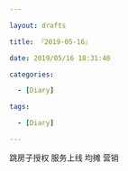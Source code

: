 ```yaml
---

layout: drafts

title: 『2019-05-16』

date: 2019/05/16 18:31:40

categories:

  - [Diary]

tags:

  - [Diary]

---
```


跳房子授权 服务上线 均摊 营销

